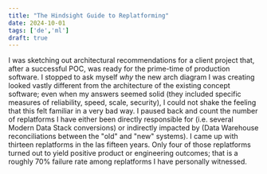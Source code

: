 ```yaml
---
title: "The Hindsight Guide to Replatforming"
date: 2024-10-01
tags: ['de','ml']
draft: true
---
```

I was sketching out architectural recommendations for a client project that, after a successful POC, was ready for the prime-time of production software. I stopped to ask myself _why_ the new arch diagram I was creating looked vastly different from the architecture of the existing concept software; even when my answers seemed solid (they included specific measures of reliability, speed, scale, security), I could not shake the feeling that this felt familiar in a very bad way. I paused  back and count the number of replatforms I have either been directly responsible for (i.e. several Modern Data Stack conversions) or indirectly impacted by (Data Warehouse reconciliations between the "old" and "new" systems). I came up with thirteen replatforms in the las fifteen years. Only four of those replatforms turned out to yield positive product or engineering outcomes; that is a roughly 70% failure rate among replatforms I have personally witnessed. 
<!--stackedit_data:
eyJoaXN0b3J5IjpbNzY0MzAyMjczXX0=
-->